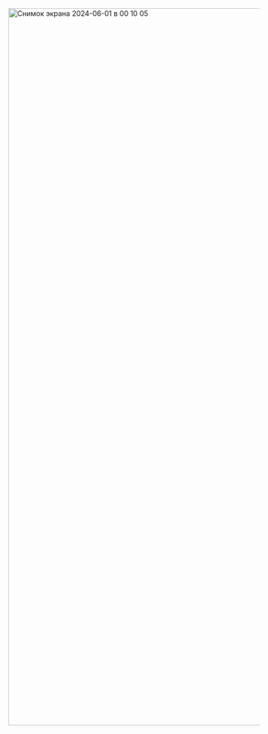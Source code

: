 <img width="1440" alt="Снимок экрана 2024-06-01 в 00 10 05" src="https://github.com/dmitrychupakhin/SkyTickets/assets/108818330/278c9ebd-d41a-45b9-9482-d9c391a3f776">
